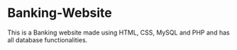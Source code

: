 # Banking-Website
This is a Banking website made using HTML, CSS, MySQL and PHP and has all database functionalities.

